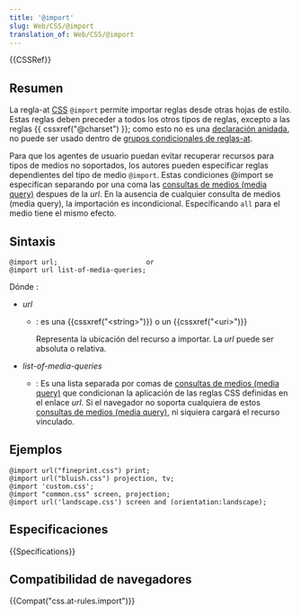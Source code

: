 ```yaml
---
title: '@import'
slug: Web/CSS/@import
translation_of: Web/CSS/@import
---
```


{{CSSRef}}

## Resumen

La regla-at [CSS](/en/CSS) `@import` permite importar reglas desde otras hojas de estilo. Estas reglas deben preceder a todos los otros tipos de reglas, excepto a las reglas {{ cssxref("@charset") }}; como esto no es una [declaración anidada](/en/CSS/Syntax#nested_statements), no puede ser usado dentro de [grupos condicionales de reglas-at](/en/CSS/At-rule#Conditional_Group_Rules).

Para que los agentes de usuario puedan evitar recuperar recursos para tipos de medios no soportados, los autores pueden especificar reglas dependientes del tipo de medio `@import`. Estas condiciones @import se especifican separando por una coma las [consultas de medios (media query)](/en/CSS/Media_queries) despues de la _url_. En la ausencia de cualquier consulta de medios (media query), la importación es incondicional. Especificando `all` para el medio tiene el mismo efecto.

## Sintaxis

```
@import url;                      or
@import url list-of-media-queries;
```

Dónde :

- _url_

  - : es una {{cssxref("&lt;string&gt;")}} o un {{cssxref("&lt;uri&gt;")}}

    Representa la ubicación del recurso a importar. La _url_ puede ser absoluta o relativa.

- _list-of-media-queries_
  - : Es una lista separada por comas de [consultas de medios (media query)](/en/CSS/Media_queries) que condicionan la aplicación de las reglas CSS definidas en el enlace _url_. Si el navegador no soporta cualquiera de estos [consultas de medios (media query)](/en/CSS/Media_queries), ni siquiera cargará el recurso vinculado.

## Ejemplos

```
@import url("fineprint.css") print;
@import url("bluish.css") projection, tv;
@import 'custom.css';
@import "common.css" screen, projection;
@import url('landscape.css') screen and (orientation:landscape);
```

## Especificaciones

{{Specifications}}

## Compatibilidad de navegadores

{{Compat("css.at-rules.import")}}
